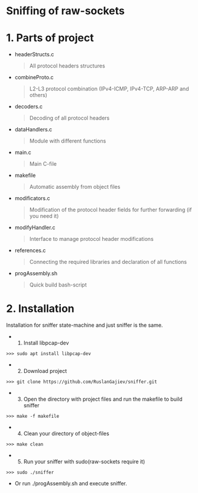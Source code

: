 # Sniffing of raw-sockets

# 1. Parts of project
+ headerStructs.c
  >All protocol headers structures
 
+ combineProto.c
  >L2-L3 protocol combination (IPv4-ICMP, IPv4-TCP, ARP-ARP and others)
 
+ decoders.c
  >Decoding of all protocol headers
  
+ dataHandlers.c
  >Module with different functions
  
+ main.c
  >Main C-file
  
+ makefile
  >Automatic assembly from object files
  
+ modificators.c
  >Modification of the protocol header fields for further forwarding (if you need it)
  
+ modifyHandler.c
  >Interface to manage protocol header modifications
  
+ references.c
  >Connecting the required libraries and declaration of all functions
 
+ progAssembly.sh
  >Quick build bash-script
  
# 2. Installation
Installation for sniffer state-machine and just sniffer is the same.
+ 1. Install libpcap-dev
>
    >>> sudo apt install libpcap-dev

+ 2. Download project
>
    >>> git clone https://github.com/RuslanGajiev/sniffer.git

+ 3. Open the directory with project files and run the makefile to build sniffer
>
    >>> make -f makefile

+ 4. Clean your directory of object-files
>
    >>> make clean

+ 5. Run your sniffer with sudo(raw-sockets require it)
>
    >>> sudo ./sniffer
    

+ Or run ./progAssembly.sh and execute sniffer.

